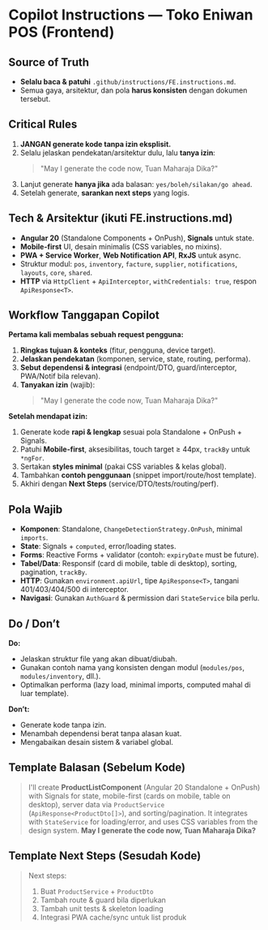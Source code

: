 # Copilot Instructions — Toko Eniwan POS (Frontend)

## Source of Truth

- **Selalu baca & patuhi** `.github/instructions/FE.instructions.md`.
- Semua gaya, arsitektur, dan pola **harus konsisten** dengan dokumen tersebut.

## Critical Rules

1. **JANGAN generate kode tanpa izin eksplisit.**
2. Selalu jelaskan pendekatan/arsitektur dulu, lalu **tanya izin**:
   > "May I generate the code now, Tuan Maharaja Dika?"
3. Lanjut generate **hanya jika** ada balasan: `yes/boleh/silakan/go ahead`.
4. Setelah generate, **sarankan next steps** yang logis.

## Tech & Arsitektur (ikuti FE.instructions.md)

- **Angular 20** (Standalone Components + OnPush), **Signals** untuk state.
- **Mobile-first** UI, desain minimalis (CSS variables, no mixins).
- **PWA + Service Worker**, **Web Notification API**, **RxJS** untuk async.
- Struktur modul: `pos`, `inventory`, `facture`, `supplier`, `notifications`, `layouts`, `core`, `shared`.
- **HTTP** via `HttpClient` + `ApiInterceptor`, `withCredentials: true`, respon `ApiResponse<T>`.

## Workflow Tanggapan Copilot

**Pertama kali membalas sebuah request pengguna:**

1. **Ringkas tujuan & konteks** (fitur, pengguna, device target).
2. **Jelaskan pendekatan** (komponen, service, state, routing, performa).
3. **Sebut dependensi & integrasi** (endpoint/DTO, guard/interceptor, PWA/Notif bila relevan).
4. **Tanyakan izin** (wajib):
   > "May I generate the code now, Tuan Maharaja Dika?"

**Setelah mendapat izin:**

1. Generate kode **rapi & lengkap** sesuai pola Standalone + OnPush + Signals.
2. Patuhi **Mobile-first**, aksesibilitas, touch target ≥ 44px, `trackBy` untuk `*ngFor`.
3. Sertakan **styles minimal** (pakai CSS variables & kelas global).
4. Tambahkan **contoh penggunaan** (snippet import/route/host template).
5. Akhiri dengan **Next Steps** (service/DTO/tests/routing/perf).

## Pola Wajib

- **Komponen**: Standalone, `ChangeDetectionStrategy.OnPush`, minimal `imports`.
- **State**: Signals + `computed`, error/loading states.
- **Forms**: Reactive Forms + validator (contoh: `expiryDate` must be future).
- **Tabel/Data**: Responsif (card di mobile, table di desktop), sorting, pagination, `trackBy`.
- **HTTP**: Gunakan `environment.apiUrl`, tipe `ApiResponse<T>`, tangani 401/403/404/500 di interceptor.
- **Navigasi**: Gunakan `AuthGuard` & permission dari `StateService` bila perlu.

## Do / Don’t

**Do:**

- Jelaskan struktur file yang akan dibuat/diubah.
- Gunakan contoh nama yang konsisten dengan modul (`modules/pos`, `modules/inventory`, dll.).
- Optimalkan performa (lazy load, minimal imports, computed mahal di luar template).

**Don’t:**

- Generate kode tanpa izin.
- Menambah dependensi berat tanpa alasan kuat.
- Mengabaikan desain sistem & variabel global.

## Template Balasan (Sebelum Kode)

> I'll create **ProductListComponent** (Angular 20 Standalone + OnPush) with Signals for state, mobile-first (cards on mobile, table on desktop), server data via `ProductService` (`ApiResponse<ProductDto[]>`), and sorting/pagination. It integrates with `StateService` for loading/error, and uses CSS variables from the design system. **May I generate the code now, Tuan Maharaja Dika?**

## Template Next Steps (Sesudah Kode)

> Next steps:
>
> 1. Buat `ProductService` + `ProductDto`
> 2. Tambah route & guard bila diperlukan
> 3. Tambah unit tests & skeleton loading
> 4. Integrasi PWA cache/sync untuk list produk
